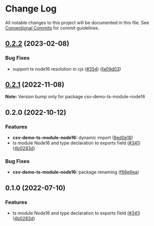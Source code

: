 # Change Log

All notable changes to this project will be documented in this file.
See [Conventional Commits](https://conventionalcommits.org) for commit guidelines.

## [0.2.2](https://github.com/adaltas/node-csv/compare/csv-demo-ts-module-node16@0.2.1...csv-demo-ts-module-node16@0.2.2) (2023-02-08)


### Bug Fixes

* support ts node16 resolution in cjs ([#354](https://github.com/adaltas/node-csv/issues/354)) ([fa09d03](https://github.com/adaltas/node-csv/commit/fa09d03aaf0008b2790656871ca6b2c4be12d14c))



## [0.2.1](https://github.com/adaltas/node-csv/compare/csv-demo-ts-module-node16@0.2.0...csv-demo-ts-module-node16@0.2.1) (2022-11-08)

**Note:** Version bump only for package csv-demo-ts-module-node16





## 0.2.0 (2022-10-12)


### Features

* **csv-demo-ts-module-node16:** dynamic import ([8ed0e18](https://github.com/adaltas/node-csv/commit/8ed0e186c9422ba5238b9e9c4adb9e94f8be4332))
* ts module Node16 and type declaration to exports field ([#341](https://github.com/adaltas/node-csv/issues/341)) ([4b0283d](https://github.com/adaltas/node-csv/commit/4b0283d17b7fa46daa1f87380759ba72c71ec79b))


### Bug Fixes

* **csv-demo-ts-module-node16:** package renaming ([f66e6ea](https://github.com/adaltas/node-csv/commit/f66e6ea9b8c107499b5da5f8ea212426a4498305))



## 0.1.0 (2022-07-10)


### Features

* ts module Node16 and type declaration to exports field ([#341](https://github.com/adaltas/node-csv/issues/341)) ([4b0283d](https://github.com/adaltas/node-csv/commit/4b0283d17b7fa46daa1f87380759ba72c71ec79b))

